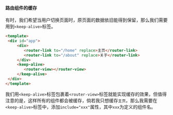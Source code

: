 #### 路由组件的缓存
有时，我们希望当用户切换页面时，原页面的数据依旧能得到保留，那么我们需要用到`<keep-alive>`标签。

```html
<template>  
 <div id="app">  
	 <div>
		<router-link to="/home" replace>主页</router-link>  
		<router-link to="/about" replace>关于</router-link>  
	 </div>
	 <keep-alive>
		<router-view></router-view>
	 </keep-alive>
 </div>
</template>
```

我们用`<keep-alive>`标签包裹着`<router-view>`标签就能实现缓存的效果，但值得注意的是，这样所有的组件都会被缓存，倘若我只想缓存`主页`，那么我需要在`<keep-alive>`标签中，添加`include="xxx"`属性，其中`xxx`为定义的组件名。